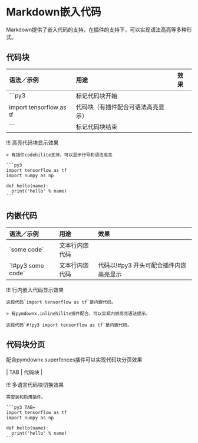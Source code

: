 # Markdown嵌入代码

Markdown提供了嵌入代码的支持，在插件的支持下，可以实现语法高亮等多种形式。

## 代码块

| 语法／示例 | 用途 | 效果
| :-- | :-- | :--
| \`\`\`py3 | 标记代码块开始 |
| import tensorflow as tf | 代码块（有插件配合可语法高亮显示）
| \`\`\` | 标记代码块结束 |

!!! 高亮代码块显示效果

    > 有插件codehilite支持，可以显示行号和语法高亮

    ```py3
    import tensorflow as tf
    import numpy as np

    def hello(name):
      print('hello' % name)
    ```

## 内嵌代码

| 语法／示例 | 用途 | 效果
| :-- | :-- | :--
| \`some code\` | 文本行内嵌代码 |
| \`!#py3 some code\` | 文本行内嵌代码 | 代码以!#py3 开头可配合插件内嵌高亮显示

!!! 行内嵌入代码显示效果

    这段代码`import tensorflow as tf`是内嵌代码。

    > 有pymdownx.inlinehilite插件配合，可以实现内嵌高亮语法提示。

    这段代码`#!py3 import tensorflow as tf`是内嵌代码。

## 代码块分页

  配合pymdownx.superfences插件可以实现代码块分页效果

| TAB | 代码块 |

!!! 多语言代码块切换效果

    需安装和启用插件。

    ```py3 TAB=
    import tensorflow as tf
    import numpy as np

    def hello(name):
      print('hello' % name)
    ```
